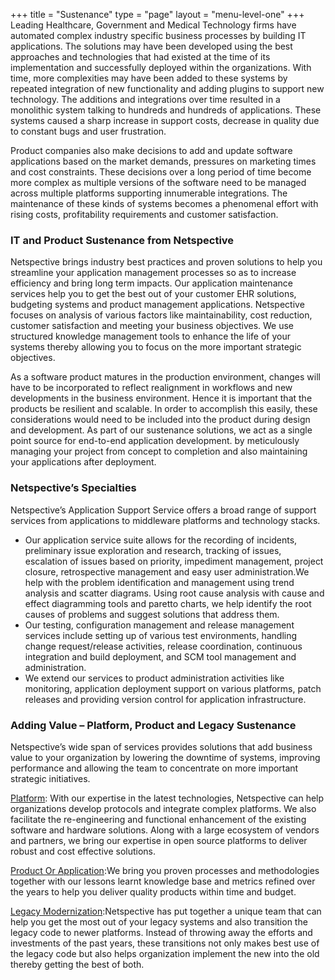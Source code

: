 +++
title = "Sustenance"
type = "page"
layout = "menu-level-one"
+++
Leading Healthcare, Government and Medical Technology firms have automated complex industry specific business processes by building IT applications. The solutions may have been developed using the best approaches and technologies that had existed at the time of its implementation and successfully deployed within the organizations. With time, more complexities may have been added to these systems by repeated integration of new functionality and adding plugins to support new technology. The additions and integrations over time resulted in a monolithic system talking to hundreds and hundreds of applications. These systems caused a sharp increase in support costs, decrease in quality due to constant bugs and user frustration.

Product companies also make decisions to add and update software applications based on the market demands, pressures on marketing times and cost constraints. These decisions over a long period of time become more complex as multiple versions of the software need to be managed across multiple platforms supporting innumerable integrations. The maintenance of these kinds of systems becomes a phenomenal effort with rising costs, profitability requirements and customer satisfaction.


### IT and Product Sustenance from Netspective

Netspective brings industry best practices and proven solutions to help you streamline your application management processes so as to increase efficiency and bring long term impacts. Our application maintenance services help you to get the best out of your customer EHR solutions, budgeting systems and product management applications. Netspective focuses on analysis of various factors like maintainability, cost reduction, customer satisfaction and meeting your business objectives. We use structured knowledge management tools to enhance the life of your systems thereby allowing you to focus on the more important strategic objectives.

As a software product matures in the production environment, changes will have to be incorporated to reflect realignment in workflows and new developments in the business environment. Hence it is important that the products be resilient and scalable. In order to accomplish this easily, these considerations would need to be included into the product during design and development. As part of our sustenance solutions, we act as a single point source for end-to-end application development. by meticulously managing your project from concept to completion and also maintaining your applications after deployment.

### Netspective’s Specialties

Netspective’s Application Support Service offers a broad range of support services from applications to middleware platforms and technology stacks.

* Our application service suite allows for the recording of incidents, preliminary issue exploration and research, tracking of issues, escalation of issues based on priority, impediment management, project closure, retrospective management and easy user administration.We help with the problem identification and management using trend analysis and scatter diagrams. Using root cause analysis with cause and effect diagramming tools and paretto charts, we help identify the root causes of problems and suggest solutions that address them.
* Our testing, configuration management and release management services include setting up of various test environments, handling change request/release activities, release coordination, continuous integration and build deployment, and SCM tool management and administration.
* We extend our services to product administration activities like monitoring, application deployment support on various platforms, patch releases and providing version control for application infrastructure.


### Adding Value – Platform, Product and Legacy Sustenance

Netspective’s wide span of services provides solutions that add business value to your organization by lowering the downtime of systems, improving performance and allowing the team to concentrate on more important strategic initiatives.

[Platform](/technology-services/sustenance/platform/): With our expertise in the latest technologies, Netspective can help organizations develop protocols and integrate complex platforms. We also facilitate the re-engineering and functional enhancement of the existing software and hardware solutions. Along with a large ecosystem of vendors and partners, we bring our expertise in open source platforms to deliver robust and cost effective solutions.

[Product Or Application](/technology-services/sustenance/product-or-application/):We bring you proven processes and methodologies together with our lessons learnt knowledge base and metrics refined over the years to help you deliver quality products within time and budget.

[Legacy Modernization](/technology-services/sustenance/legacy-modernization/):Netspective has put together a unique team that can help you get the most out of your legacy systems and also transition the legacy code to newer platforms. Instead of throwing away the efforts and investments of the past years, these transitions not only makes best use of the legacy code but also helps organization implement the new into the old thereby getting the best of both.
